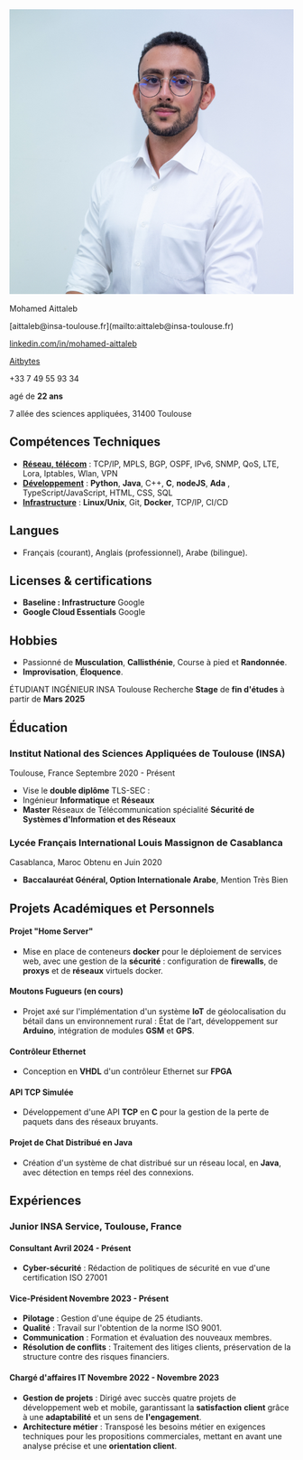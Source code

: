 
<div class="content-wrapper">
<div class="left-column">

<div class="header">

<img src="./71.jpg" class="profile_pic">
<div class="contact-info">

<span class="info">
<link rel="stylesheet" href="path/to/font-awesome/css/font-awesome.min.css">

<span class="name">Mohamed Aittaleb</span>

<div class="info_2">
<i class="fa fa-envelope-o" aria-hidden="true"></i> [aittaleb@insa-toulouse.fr](mailto:aittaleb@insa-toulouse.fr) 


<i class="fa fa-linkedin" aria-hidden="true"></i> [linkedin.com/in/mohamed-aittaleb](https://www.linkedin.com/in/mohamed-aittaleb-84249325a/) 


<i class="fa fa-github" aria-hidden="true"></i> [Aitbytes](https://github.com/Aitbytes)

<i class="fa fa-phone"></i>+33 7 49 55 93 34 

<i class="fa fa-calendar" aria-hidden="true"></i> agé de **22 ans**

<i class="fa fa-home" aria-hidden="true"></i> 7 allée des sciences appliquées, 31400 Toulouse

</div>
</div>



</div>

## Compétences Techniques

- <u>**Réseau, télécom**</u> : TCP/IP, MPLS, BGP, OSPF, IPv6, SNMP, QoS, LTE, Lora, Iptables, Wlan, VPN  
- <u>**Développement**</u> : **Python**, **Java**, C++, **C**, **nodeJS**, **Ada** , TypeScript/JavaScript, HTML, CSS, SQL 
- <u>**Infrastructure**</u> : **Linux/Unix**, Git, **Docker**, TCP/IP, CI/CD


## Langues 

- Français (courant), Anglais (professionnel), Arabe (bilingue).

## Licenses & certifications

- **Baseline : Infrastructure** <location>Google</location>  
- **Google Cloud Essentials** <location>Google</location>  

## Hobbies

- Passionné de **Musculation**, **Callisthénie**, Course à pied et **Randonnée**.
- **Improvisation**, **Éloquence**.







</div>

</span>

<div class="main-content">

 <span class="intitule">ÉTUDIANT INGÉNIEUR INSA Toulouse</span>
 <span class="sous-intitule">Recherche **Stage** de **fin d'études** à partir de **Mars 2025**</span>
<!-- <div class="descriptif"> -->
<!---->
<!-- # Recherche -->
<!--  - **Stage** de **fin d'études** de **Mars à Septembre 2025**. -->
<!---->
<!-- </div> -->

## Éducation

### Institut National des Sciences Appliquées de Toulouse (INSA)
<location>Toulouse, France</location>  <time>Septembre 2020 - Présent</time>

- Vise le **double diplôme** TLS-SEC :
- Ingénieur **Informatique** et **Réseaux**
- **Master** Réseaux de Télécommunication spécialité **Sécurité de Systèmes d'Information et des Réseaux**

### Lycée Français International Louis Massignon de Casablanca 
<location>Casablanca, Maroc</location>  <time>Obtenu en Juin 2020</time>

- **Baccalauréat Général, Option Internationale Arabe**, Mention Très Bien

## Projets Académiques et Personnels
#### Projet "Home Server"
- Mise en place de conteneurs **docker** pour le déploiement de services web, avec une gestion de la **sécurité** : configuration de **firewalls**, de **proxys** et de **réseaux** virtuels docker.

#### Moutons Fugueurs (en cours)
- Projet axé sur l'implémentation d'un système **IoT** de géolocalisation du bétail dans un environnement rural : État de l'art, développement sur **Arduino**, intégration de modules **GSM** et **GPS**.

#### Contrôleur Ethernet
- Conception en **VHDL** d'un contrôleur Ethernet sur **FPGA**

#### API TCP Simulée
- Développement d'une API **TCP** en **C** pour la gestion de la perte de paquets dans des réseaux bruyants.

#### Projet de Chat Distribué en Java
- Création d'un système de chat distribué sur un réseau local, en **Java**, avec détection en temps réel des connexions.


## Expériences

### Junior INSA Service, Toulouse, France 
#### Consultant <time>Avril 2024 - Présent</time>

- **Cyber-sécurité** : Rédaction de politiques de sécurité en vue d'une certification ISO 27001

#### Vice-Président <time>Novembre 2023 - Présent</time>

- **Pilotage** : Gestion d'une équipe de 25 étudiants.
- **Qualité** : Travail sur l'obtention de la norme ISO 9001.
- **Communication** : Formation et évaluation des nouveaux membres.
- **Résolution de conflits** : Traitement des litiges clients, préservation de la structure contre des risques financiers.

#### Chargé d'affaires IT <time>Novembre 2022 - Novembre 2023</time>

- **Gestion de projets** : Dirigé avec succès quatre projets de développement web et mobile, garantissant la **satisfaction** **client** grâce à une **adaptabilité** et un sens de **l'engagement**.
- **Architecture métier** : Transposé les besoins métier en exigences techniques pour les propositions commerciales, mettant en avant une analyse précise et une **orientation client**.



</div>
</div>


<script type="text/javascript" src="source/script.js"></script>


